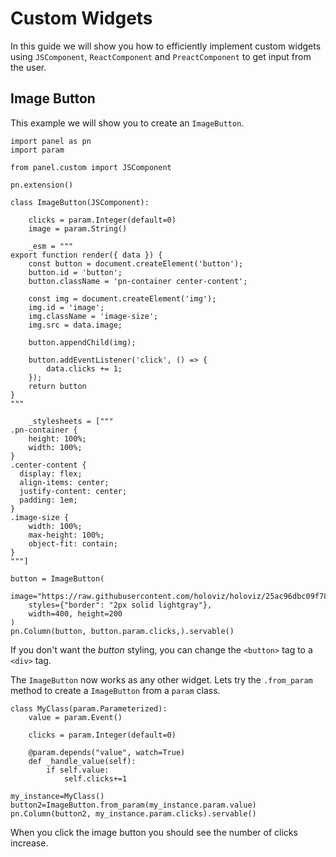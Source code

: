 # Custom Widgets

In this guide we will show you how to efficiently implement custom widgets using `JSComponent`, `ReactComponent` and `PreactComponent` to get input from the user.

## Image Button

This example we will show you to create an `ImageButton`.

```{pyodide}
import panel as pn
import param

from panel.custom import JSComponent

pn.extension()

class ImageButton(JSComponent):

    clicks = param.Integer(default=0)
    image = param.String()

    _esm = """
export function render({ data }) {
    const button = document.createElement('button');
    button.id = 'button';
    button.className = 'pn-container center-content';

    const img = document.createElement('img');
    img.id = 'image';
    img.className = 'image-size';
    img.src = data.image;

    button.appendChild(img);

    button.addEventListener('click', () => {
        data.clicks += 1;
    });
    return button
}
"""

    _stylesheets = ["""
.pn-container {
    height: 100%;
    width: 100%;
}
.center-content {
  display: flex;
  align-items: center;
  justify-content: center;
  padding: 1em;
}
.image-size {
    width: 100%;
    max-height: 100%;
    object-fit: contain;
}
"""]

button = ImageButton(
    image="https://raw.githubusercontent.com/holoviz/holoviz/25ac96dbc09f789612eb8e03a5deb36c5cd74393/examples/assets/panel.png",
    styles={"border": "2px solid lightgray"},
    width=400, height=200
)
pn.Column(button, button.param.clicks,).servable()
```

If you don't want the *button* styling, you can change the `<button>` tag to a `<div>` tag.

The `ImageButton` now works as any other widget. Lets try the `.from_param` method to create a `ImageButton` from a `param` class.

```{pyodide}
class MyClass(param.Parameterized):
    value = param.Event()

    clicks = param.Integer(default=0)

    @param.depends("value", watch=True)
    def _handle_value(self):
        if self.value:
            self.clicks+=1

my_instance=MyClass()
button2=ImageButton.from_param(my_instance.param.value)
pn.Column(button2, my_instance.param.clicks).servable()
```

When you click the image button you should see the number of clicks increase.
